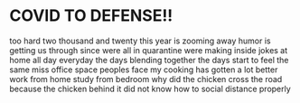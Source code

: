 # COVID TO DEFENSE!!
too hard
two thousand and twenty
this year is zooming away
humor is getting us through
since were all in quarantine
were making inside jokes
at home all day everyday
the days blending together
the days start to feel the same
miss office space peoples face
my cooking has gotten a lot better
work from home study from bedroom
why did the chicken cross the road
because the chicken behind it did not
know how to social distance properly